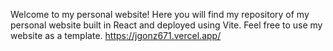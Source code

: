Welcome to my personal website! Here you will find my repository of my personal website built in React and deployed using Vite. Feel free to use my website as a template. 
https://jgonz671.vercel.app/

